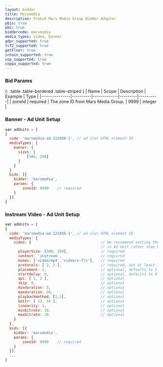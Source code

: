 ```yaml
---
layout: bidder
title: Marsmedia
description: Prebid Mars Media Group Bidder Adaptor
pbjs: true
pbs: true
biddercode: marsmedia
media_types: video, banner
gdpr_supported: true
tcf2_supported: true
getFloor: true
schain_supported: true
usp_supported: true
coppa_supported: true
---
```


### Bid Params

{: .table .table-bordered .table-striped }
| Name          | Scope    | Description | Example | Type     |
|---------------|----------|-------------|---------|----------|
| zoneId | required | The zone ID from Mars Media Group. | 9999 | integer |


### Banner - Ad Unit Setup
```javascript
var adUnits = [
{
  code: 'marsmedia-ad-123456-1', // ad slot HTML element ID  
  mediaTypes: {
    banner: {  
      sizes: [
          [300, 250]
      ]
    }   
  } 
  bids: [{
    bidder: 'marsmedia',
    params: {
        zoneId: 9999    // required 
    }
  }]
}
``` 

### Instream Video - Ad Unit Setup
```javascript
var adUnits = [
{
  code: 'marsmedia-ad-123456-1', // ad slot HTML element ID  
  mediaTypes: {
    video: {                                // We recommend setting the following video params
                                            // in Ad Unit rather than bidder params as per Prebid 4.0 recommendation. 
      playerSize: [300, 250],               // required
      context: 'instream',                  // required
      mimes: ['video/mp4','video/x-flv'],   // required
      protocols: [ 2, 3 ],                  // required, set at least 1 value in array
      placement: 1,                         // optional, defaults to 1 when context = instream
      startdelay: 0,                        // optional, defaults to 0 when context = instream
      api: [ 1, 2 ],                        // optional
      skip: 0,                              // optional
      minduration: 5,                       // optional
      maxduration: 30,                      // optional
      playbackmethod: [1,3],                // optional
      battr: [ 13, 14 ],                    // optional
      linearity: 1,                         // optional
      minbitrate: 10,                       // optional
      maxbitrate: 10                        // optional
    }   
  }, 
  bids: [{
    bidder: 'marsmedia',
    params: {
        zoneId: 9999    // required    
    }
  }],
  ...
}
```